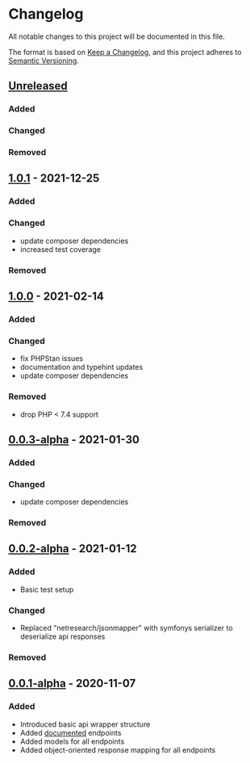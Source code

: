 # Changelog
All notable changes to this project will be documented in this file.

The format is based on [Keep a Changelog](https://keepachangelog.com/en/1.0.0/),
and this project adheres to [Semantic Versioning](https://semver.org/spec/v2.0.0.html).

## [Unreleased]
### Added

### Changed

### Removed

## [1.0.1] - 2021-12-25
### Added

### Changed
- update composer dependencies
- increased test coverage

### Removed

## [1.0.0] - 2021-02-14
### Added

### Changed
- fix PHPStan issues
- documentation and typehint updates
- update composer dependencies

### Removed
- drop PHP < 7.4 support

## [0.0.3-alpha] - 2021-01-30
### Added

### Changed
- update composer dependencies

### Removed

## [0.0.2-alpha] - 2021-01-12
### Added
- Basic test setup

### Changed
- Replaced "netresearch/jsonmapper" with symfonys serializer to deserialize api responses

### Removed

## [0.0.1-alpha] - 2020-11-07
### Added
- Introduced basic api wrapper structure
- Added [documented](https://musicbrainz.org/doc/Cover_Art_Archive/API) endpoints
- Added models for all endpoints
- Added object-oriented response mapping for all endpoints

[Unreleased]: https://github.com/stephan-strate/php-cover-art-archive-api/compare/v0.0.1-alpha...HEAD
[0.0.1-alpha]: https://github.com/stephan-strate/php-cover-art-archive-api/releases/tag/v0.0.1-alpha
[0.0.2-alpha]: https://github.com/stephan-strate/php-cover-art-archive-api/releases/tag/v0.0.2-alpha
[0.0.3-alpha]: https://github.com/stephan-strate/php-cover-art-archive-api/releases/tag/v0.0.3-alpha
[1.0.0]: https://github.com/stephan-strate/php-cover-art-archive-api/releases/tag/v1.0.0
[1.0.1]: https://github.com/stephan-strate/php-cover-art-archive-api/releases/tag/v1.0.1
